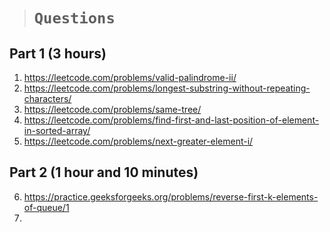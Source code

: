 > # **```Questions```**

## Part 1 (3 hours)

1. https://leetcode.com/problems/valid-palindrome-ii/
2. https://leetcode.com/problems/longest-substring-without-repeating-characters/
3. https://leetcode.com/problems/same-tree/
4. https://leetcode.com/problems/find-first-and-last-position-of-element-in-sorted-array/
5. https://leetcode.com/problems/next-greater-element-i/

## Part 2 (1 hour and 10 minutes)

6. https://practice.geeksforgeeks.org/problems/reverse-first-k-elements-of-queue/1
7. 